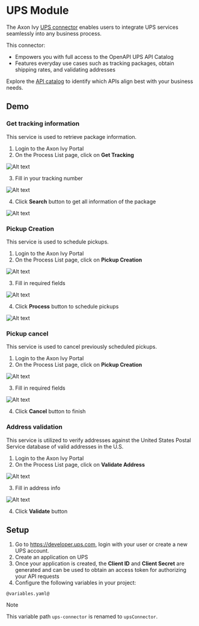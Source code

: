 # UPS Module

The Axon Ivy [UPS connector](https://developer.ups.com/catalog) enables users to integrate UPS services seamlessly into any business process. 

This connector:

- Empowers you with full access to the OpenAPI UPS API Catalog
- Features everyday use cases such as tracking packages, obtain shipping rates, and validating addresses

Explore the [API catalog](https://developer.ups.com/catalog) to identify which APIs align best with your business needs.

## Demo
### Get tracking information
This service is used to retrieve package information.
1. Login to the Axon Ivy Portal
2. On the Process List page, click on **Get Tracking**

![Alt text](images/image-1.png)

3. Fill in your tracking number

![Alt text](images/image-2.png)

4. Click **Search** button to get all information of the package

![Alt text](images/image-3.png)

### Pickup Creation
This service is used to schedule pickups.
1. Login to the Axon Ivy Portal
2. On the Process List page, click on **Pickup Creation**

![Alt text](images/image-5.png)

3. Fill in required fields

![Alt text](images/image-4.png)

4. Click **Process** button to schedule pickups

![Alt text](images/image-12.png)

### Pickup cancel
This service is used to cancel previously scheduled pickups.
1. Login to the Axon Ivy Portal
2. On the Process List page, click on **Pickup Creation**

![Alt text](images/image-8.png)

3. Fill in required fields

![Alt text](images/image-7.png)

4. Click **Cancel** button to finish

### Address validation
This service is utilized to verify addresses against the United States Postal Service database of valid addresses in the U.S.
1. Login to the Axon Ivy Portal
2. On the Process List page, click on **Validate Address**

![Alt text](images/image-9.png)

3. Fill in address info

![Alt text](images/image-10.png)

4. Click **Validate** button

## Setup
1. Go to https://developer.ups.com, login with your user or create a new UPS account.
2. Create an application on UPS
3. Once your application is created, the **Client ID** and **Client Secret** are generated and can be used to obtain an access token for authorizing your API requests
4. Configure the following variables in your project:
```
@variables.yaml@
```
> [!NOTE]
> This variable path `ups-connector` is renamed to `upsConnector`.
